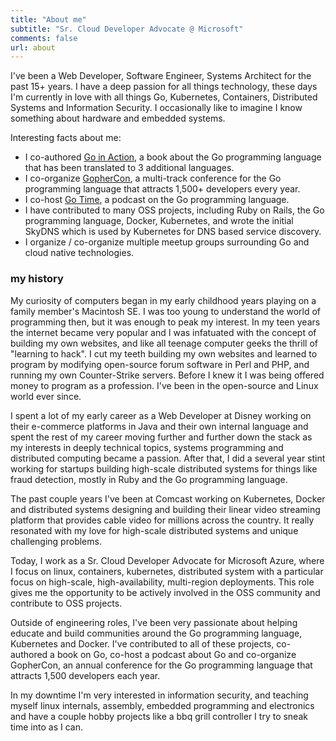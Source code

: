 ```yaml
---
title: "About me"
subtitle: "Sr. Cloud Developer Advocate @ Microsoft"
comments: false
url: about
---
```


I've been a Web Developer, Software Engineer, Systems Architect for the past 15+ years. I have a deep passion for all things technology, these days I'm currently in love with all things Go, Kubernetes, Containers, Distributed Systems and Information Security. I occasionally like to imagine I know something about hardware and embedded systems.

Interesting facts about me:

- I co-authored [Go in Action](https://www.amazon.com/Go-Action-William-Kennedy/dp/1617291781/), a book about the Go programming language that has been translated to 3 additional languages.
- I co-organize [GopherCon](https://gophercon.com/), a multi-track conference for the Go programming language that attracts 1,500+ developers every year.
- I co-host [Go Time](https://gotime.fm), a podcast on the Go programming language.
- I have contributed to many OSS projects, including Ruby on Rails, the Go programming language, Docker, Kubernetes, and wrote the initial SkyDNS which is used by Kubernetes for DNS based service discovery.
- I organize / co-organize multiple meetup groups surrounding Go and cloud native technologies.


### my history

My curiosity of computers began in my early childhood years playing on a family member's Macintosh SE. I was too young to understand the world of programming then, but it was enough to peak my interest. In my teen years the internet became very popular and I was infatuated with the concept of building my own websites, and like all teenage computer geeks the thrill of "learning to hack". I cut my teeth building my own websites and learned to program by modifying open-source forum software in Perl and PHP, and running my own Counter-Strike servers. Before I knew it I was being offered money to program as a profession. I've been in the open-source and Linux world ever since.

I spent a lot of my early career as a Web Developer at Disney working on their e-commerce platforms in Java and their own internal language and spent the rest of my career moving further and further down the stack as my interests in deeply technical topics, systems programming and distributed computing became a passion. After that, I did a several year stint working for startups building high-scale distributed systems for things like fraud detection, mostly in Ruby and the Go programming language.

The past couple years I've been at Comcast working on Kubernetes, Docker and distributed systems designing and building their linear video streaming platform that provides cable video for millions across the country. It really resonated with my love for high-scale distributed systems and unique challenging problems.

Today, I work as a Sr. Cloud Developer Advocate for Microsoft Azure, where I focus on linux, containers, kubernetes, distributed system with a particular focus on high-scale, high-availability, multi-region deployments. This role gives me the opportunity to be actively involved in the OSS community and contribute to OSS projects.

Outside of engineering roles, I've been very passionate about helping educate and build communities around the Go programming language, Kubernetes and Docker. I've contributed to all of these projects, co-authored a book on Go, co-host a podcast about Go and co-organize GopherCon, an annual conference for the Go programming language that attracts 1,500 developers each year.

In my downtime I'm very interested in information security, and teaching myself linux internals, assembly, embedded programming and electronics and have a couple hobby projects like a bbq grill controller I try to sneak time into as I can.